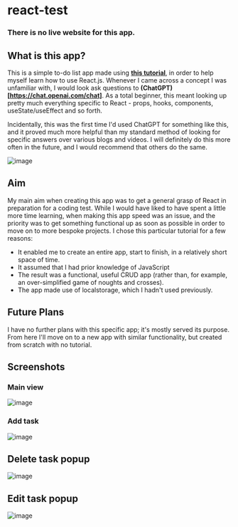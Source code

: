 # react-test

### There is no live website for this app.

## What is this app?

This is a simple to-do list app made using **[this tutorial](https://egghead.io/blog/building-a-crud-app-with-react-and-local-storage)**, in order to help myself learn how to use React.js. Whenever I came across a concept I was unfamiliar with, I would look ask questions to **(ChatGPT)[https://chat.openai.com/chat]**. As a total beginner, this meant looking up pretty much everything specific to React - props, hooks, components, useState/useEffect and so forth. 

Incidentally, this was the first time I'd used ChatGPT for something like this, and it proved much more helpful than my standard method of looking for specific answers over various blogs and videos. I will definitely do this more often in the future, and I would recommend that others do the same.

![image](https://user-images.githubusercontent.com/92999775/215048253-9a1452d5-99df-46ca-ae5b-818b608c9d39.png)

## Aim

My main aim when creating this app was to get a general grasp of React in preparation for a coding test. While I would have liked to have spent a  little more time learning, when making this app speed was an issue, and the priority was to get something functional up as soon as possible in order to move on to more bespoke projects.
I chose this particular tutorial for a few reasons:
- It enabled me to create an entire app, start to finish, in a relatively short space of time.
- It assumed that I had prior knowledge of JavaScript
- The result was a functional, useful CRUD app (rather than, for example, an over-simplified game of noughts and crosses).
- The app made use of localstorage, which I hadn't used previously.

## Future Plans

I have no further plans with this specific app; it's mostly served its purpose. From here I'll move on to a new app with similar functionality, but created from scratch with no tutorial.

## Screenshots

### Main view
![image](https://user-images.githubusercontent.com/92999775/215051110-7cc5024c-a928-4d6c-98a8-e93936fa0f15.png)

### Add task
![image](https://user-images.githubusercontent.com/92999775/215051360-d82b616f-374c-41fa-a513-54d8857cf691.png)

## Delete task popup
![image](https://user-images.githubusercontent.com/92999775/215051599-854cdf98-005c-4f5d-bb64-4dc4f7ef7467.png)

## Edit task popup
![image](https://user-images.githubusercontent.com/92999775/215051819-4ce81e2b-90a2-4231-8bfa-3b17c2308d85.png)
